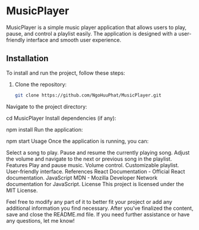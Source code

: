 
# MusicPlayer

MusicPlayer is a simple music player application that allows users to play, pause, and control a playlist easily. The application is designed with a user-friendly interface and smooth user experience.

## Installation

To install and run the project, follow these steps:

1. Clone the repository:
   ```bash
   git clone https://github.com/NgoHuuPhat/MusicPlayer.git
Navigate to the project directory:


cd MusicPlayer
Install dependencies (if any):


npm install
Run the application:


npm start
Usage
Once the application is running, you can:

Select a song to play.
Pause and resume the currently playing song.
Adjust the volume and navigate to the next or previous song in the playlist.
Features
Play and pause music.
Volume control.
Customizable playlist.
User-friendly interface.
References
React Documentation - Official React documentation.
JavaScript MDN - Mozilla Developer Network documentation for JavaScript.
License
This project is licensed under the MIT License.


Feel free to modify any part of it to better fit your project or add any additional information you find necessary. After you’ve finalized the content, save and close the README.md file. If you need further assistance or have any questions, let me know!





